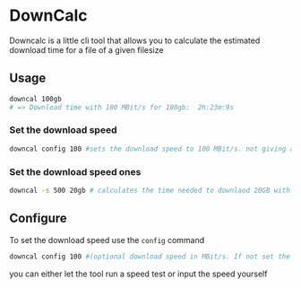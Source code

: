 # DownCalc

Downcalc is a little cli tool that allows you to calculate the estimated download time for a file of a given filesize

## Usage
```bash
downcal 100gb
# => Download time with 100 MBit/s for 100gb:  2h:23m:9s
```

### Set the download speed
```bash
downcal config 100 #sets the download speed to 100 MBit/s. not giving a value prompts a speed test
```

### Set the download speed ones
```bash
downcal -s 500 20gb # calculates the time needed to downlaod 20GB with 500 MBit/s
```

## Configure

To set the download speed use the `config` command

```bash
downcal config 100 #(optional download speed in MBit/s. If not set the tool will prompt you to run a speed test)
```

you can either let the tool run a speed test or input the speed yourself



